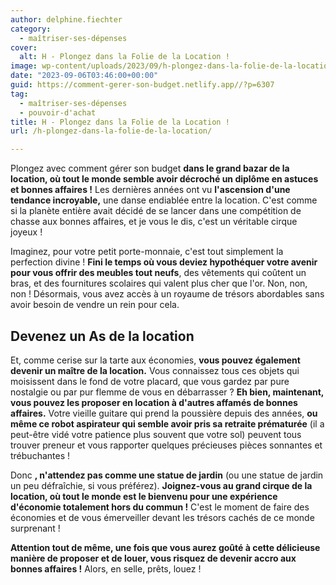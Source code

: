```yaml
---
author: delphine.fiechter
category:
  - maîtriser-ses-dépenses
cover:
  alt: H - Plongez dans la Folie de la Location !
image: wp-content/uploads/2023/09/h-plongez-dans-la-folie-de-la-location.png
date: "2023-09-06T03:46:00+00:00"
guid: https://comment-gerer-son-budget.netlify.app//?p=6307
tag:
  - maîtriser-ses-dépenses
  - pouvoir-d'achat
title: H - Plongez dans la Folie de la Location !
url: /h-plongez-dans-la-folie-de-la-location/

---
```

Plongez avec comment gérer son budget **dans le grand bazar de la location, où tout le monde semble avoir décroché un diplôme en astuces et bonnes affaires !** Les dernières années ont vu **l'ascension d'une tendance incroyable,** une danse endiablée entre la location. C'est comme si la planète entière avait décidé de se lancer dans une compétition de chasse aux bonnes affaires, et je vous le dis, c'est un véritable cirque joyeux !

Imaginez, pour votre petit porte-monnaie, c'est tout simplement la perfection divine ! **Fini le temps où vous deviez hypothéquer votre avenir pour vous offrir des meubles tout neufs**, des vêtements qui coûtent un bras, et des fournitures scolaires qui valent plus cher que l'or. Non, non, non ! Désormais, vous avez accès à un royaume de trésors abordables sans avoir besoin de vendre un rein pour cela.

## Devenez un As de la location

Et, comme cerise sur la tarte aux économies, **vous pouvez également devenir un maître de la location.** Vous connaissez tous ces objets qui moisissent dans le fond de votre placard, que vous gardez par pure nostalgie ou par pur flemme de vous en débarrasser ? **Eh bien, maintenant, vous pouvez les proposer en location à d'autres affamés de bonnes affaires.** Votre vieille guitare qui prend la poussière depuis des années, **ou même ce robot aspirateur qui semble avoir pris sa retraite prématurée** (il a peut-être vidé votre patience plus souvent que votre sol) peuvent tous trouver preneur et vous rapporter quelques précieuses pièces sonnantes et trébuchantes !

Donc **, n'attendez pas comme une statue de jardin** (ou une statue de jardin un peu défraîchie, si vous préférez). **Joignez-vous au grand cirque de la location, où tout le monde est le bienvenu pour une expérience d'économie totalement hors du commun !** C'est le moment de faire des économies et de vous émerveiller devant les trésors cachés de ce monde surprenant !

**Attention tout de même, une fois que vous aurez goûté à cette délicieuse manière de proposer et de louer, vous risquez de devenir accro aux bonnes affaires !** Alors, en selle, prêts, louez !
